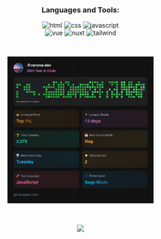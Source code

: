<div align="center">

  <h3>Languages and Tools:</h3>

  <div>
    <img src="https://www.vectorlogo.zone/logos/w3_html5/w3_html5-ar21~bgwhite.svg" alt="html" width="100" height="50"/> 
    <img src="https://www.vectorlogo.zone/logos/w3_css/w3_css-ar21~bgwhite.svg" alt="css" width="100" height="50"/> 
    <img src="https://www.vectorlogo.zone/logos/javascript/javascript-ar21~bgwhite.svg" alt="javascript" width="100" height="50"/> 
  </div>

  <div>
    <img src="https://www.vectorlogo.zone/logos/vuejs/vuejs-ar21~bgwhite.svg" alt="vue" width="100" height="50"/> 
    <img src="https://www.vectorlogo.zone/logos/nuxtjs/nuxtjs-ar21~bgwhite.svg" alt="nuxt" width="100" height="50"/> 
    <img src="https://www.vectorlogo.zone/logos/tailwindcss/tailwindcss-ar21~bgwhite.svg" alt="tailwind" width="100" height="50"/> 
  </div>
  
  &nbsp;
  
  <img src="git-wrapped-verona-dev.png" width="65%" height="65%">

  &nbsp;

  ![](https://visitor-badge.laobi.icu/badge?page_id=verona-hub.verona-hub)
</div>


  
